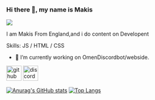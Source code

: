 ### Hi there 👋, my name is Makis
![](https://cdn.discordapp.com/attachments/900346018774790144/915230812524388442/d3aa38b40948b7ca8c7ce2873e85fe01.gif)

I am Makis From England,and i do content on Developent

Skills: JS / HTML / CSS

- 🔭 I’m currently working on OmenDiscordbot/webside. 


[<img src='https://cdn.jsdelivr.net/npm/simple-icons@3.0.1/icons/github.svg' alt='github' height='40'>](https://github.com/https://github.com/mkkoro12607)  [<img src='https://cdn.jsdelivr.net/npm/simple-icons@3.0.1/icons/discord.svg' alt='discord' height='40'>](https://discord.com/channels/@891168923725209600)  

[![Anurag's GitHub stats](https://github-readme-stats.vercel.app/api?username=mkkoro12607)](https://github.com/anuraghazra/github-readme-stats)
[![Top Langs](https://github-readme-stats.vercel.app/api/top-langs/?username=mkkoro12607&layout=compact)](https://github.com/anuraghazra/github-readme-stats)
